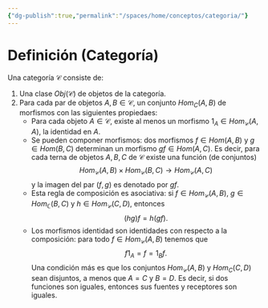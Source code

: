 ```yaml
---
{"dg-publish":true,"permalink":"/spaces/home/conceptos/categoria/"}
---
```


# Definición (Categoría)
Una categoría $\mathcal{C}$ consiste de:
1. Una clase $Obj(\mathcal{C})$ de objetos de la categoría.
2. Para cada par de objetos $A,B \in \mathcal{C}$, un conjunto $Hom_{C}(A,B)$ de morfismos con las siguientes propiedaes:
	- Para cada objeto $A \in \mathcal{C}$, existe al menos un morfismo $1_{A} \in Hom_{\mathcal{C}}(A,A)$, la identidad en $A$.
	- Se pueden componer morfismos: dos morfismos $f \in Hom(A,B)$ y $g \in Hom(B,C)$ determinan un morfismo $gf \in Hom(A,C)$. Es decir, para cada terna de objetos $A,B,C$ de $\mathcal{C}$ existe una función (de conjuntos) $$Hom_{\mathcal{C}}(A,B) \times Hom_{\mathcal{C}}(B,C) \to Hom_{\mathcal{C}}(A,C)$$ y la imagen del par $(f,g)$ es denotado por $gf$.
	- Esta regla de composición es asociativa: si $f \in Hom_{\mathcal{C}}(A,B)$, $g \in Hom_{\mathbb{C}}(B,C)$ y $h \in Hom_{\mathcal{C}}(C,D)$, entonces $$(hg)f=h(gf).$$
	- Los morfismos identidad son identidades con respecto a la composición: para todo $f \in Hom_{\mathcal{C}}(A,B)$ tenemos que $$f 1_{A}=f=1_{B}f.$$
	Una condición más es que los conjuntos $Hom_{\mathcal{C}}(A,B)$ y $Hom_{C}(C,D)$ sean disjuntos, a menos que $A=C$ y $B=D$. Es decir, si dos funciones son iguales, entonces sus fuentes y receptores son iguales.